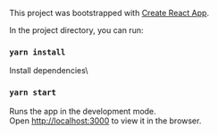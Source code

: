 This project was bootstrapped with [Create React App](https://github.com/facebook/create-react-app).

In the project directory, you can run:

### `yarn install`

Install dependencies\

### `yarn start`

Runs the app in the development mode.\
Open [http://localhost:3000](http://localhost:3000) to view it in the browser.